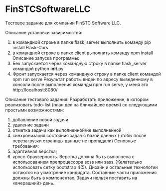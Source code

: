 # FinSTCSoftwareLLC
Тестовое задание для компании FinSTC Software LLC.

Описание установки зависимостей:
  1) в командной строке в папке flask_server выполнить команду pip install Flask-Cors
  2) в командной строке в папке client выполнить команду npm install
Описание запуска программы:
  1) Бек запускается через командную строку в папке flask_server командой python __init__.py 
  2) Фронт запускается через командную строку в папке client командой npm run serve
Результат работы виден по адресу выведенному в консоли после выполнения команды npm run serve, у меня это http://localhost:8080/

Описание тестового задания:
Разработать приложение, в котором реализовать todo-list (план дел на ближайшее время) со следующими простыми возможностями:
1) добавление новой задачи
2) удаление задачи
3) отметка задачи как выполненной/не выполненной
4) синхронизация состояния задач с базой данных (чтобы после перезагрузки страницы данные не пропадали)
Основные требования:
1) адаптивная верстка;
2) кросс-браузерность.
Верстка должна быть выполнена с использованием препроцессора scss или sass. Желательно использовать сетку bootstrap 4(5). Дизайн и остальные технологии остаются на усмотрение кандидата. Составные части приложения должны быть в компонентах.
Задачи нельзя поставить на «вчерашний» день.
